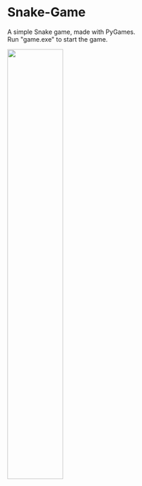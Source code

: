 # Snake-Game
A simple Snake game, made with PyGames.\
Run "game.exe" to start the game.

<img src="https://user-images.githubusercontent.com/122785879/217236483-1a9e1a7f-6814-465d-82a0-20088978762e.png" width=50% height=50%>
